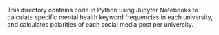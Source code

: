 This directory contains code in Python using Jupyter Notebooks to calculate specific mental health keyword frequencies in each university, and calculates polarities of each social media post per university.
